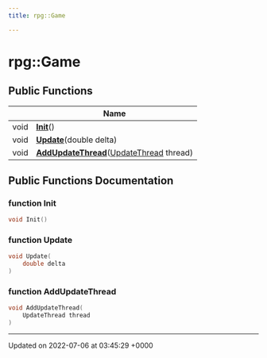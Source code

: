 ```yaml
---
title: rpg::Game

---
```


# rpg::Game





## Public Functions

|                | Name           |
| -------------- | -------------- |
| void | **[Init](/engine/Classes/classrpg_1_1_game/#function-init)**() |
| void | **[Update](/engine/Classes/classrpg_1_1_game/#function-update)**(double delta) |
| void | **[AddUpdateThread](/engine/Classes/classrpg_1_1_game/#function-addupdatethread)**([UpdateThread](/engine/Classes/classrpg_1_1util_1_1_update_thread/) thread) |

## Public Functions Documentation

### function Init

```cpp
void Init()
```


### function Update

```cpp
void Update(
    double delta
)
```


### function AddUpdateThread

```cpp
void AddUpdateThread(
    UpdateThread thread
)
```


-------------------------------

Updated on 2022-07-06 at 03:45:29 +0000